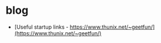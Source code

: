 # blog

* [Useful startup links - https://www.thunix.net/~geetfun/](https://www.thunix.net/~geetfun/)
